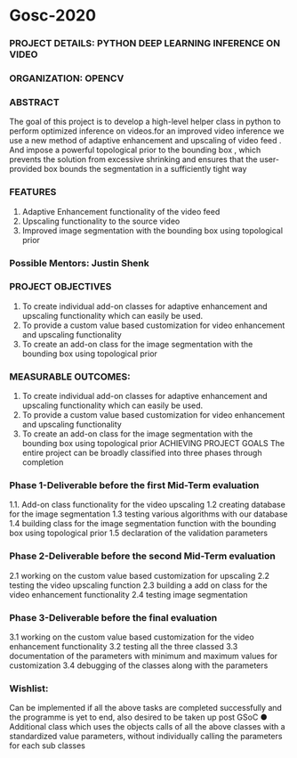 # Gosc-2020
### PROJECT DETAILS: PYTHON DEEP LEARNING INFERENCE ON VIDEO
### ORGANIZATION: OPENCV 

### ABSTRACT 
The goal of this project is to develop a high-level helper class in python to perform optimized inference on videos.for an improved video inference we use a new method of adaptive enhancement and upscaling of video feed ​. And impose a powerful topological prior to the bounding box , which prevents the solution from excessive shrinking and ensures that the user-provided box bounds the segmentation in a sufficiently tight way

### FEATURES 
1. Adaptive Enhancement functionality of the video feed
2. Upscaling functionality to the source video
3. Improved image segmentation with the bounding box using topological
prior

### Possible Mentors​: ​Justin Shenk

### PROJECT OBJECTIVES
1. To create individual add-on classes for adaptive enhancement and upscaling functionality which can easily be used.
2. To provide a custom value based customization for video enhancement and upscaling functionality
3. To create an add-on class for the image segmentation ​with the bounding box using topological prior

### MEASURABLE OUTCOMES:
1. To create individual add-on classes for adaptive enhancement and upscaling functionality which can easily be used.
2. To provide a custom value based customization for video enhancement and upscaling functionality
3. To create an add-on class for the image segmentation ​with the bounding box using topological prior
ACHIEVING PROJECT GOALS
The entire project can be broadly classified into three phases through completion
### Phase 1-​Deliverable before the first Mid-Term evaluation
1.1. Add-on class functionality for the video upscaling
1.2 creating database for the image segmentation 
1.3 testing various algorithms with our database 
1.4 building class for the image segmentation function ​with the bounding box using topological prior 
1.5 declaration of the validation parameters
### Phase 2-​Deliverable before the second Mid-Term evaluation
2.1 working on the custom value based customization for upscaling 
2.2 testing the video upscaling function 
2.3 building a add on class for the video enhancement functionality
2.4 testing image segmentation
### Phase 3-​Deliverable before the final evaluation
3.1 working on the custom value based customization for the video enhancement functionality 
3.2 testing all the three classed 
3.3 documentation of the parameters with minimum and maximum values for customization 
3.4 debugging of the classes along with the parameters
### Wishlist: ​
Can be implemented if all the above tasks are completed successfully and the programme is yet to end, also desired to be taken up post GSoC
● Additional class which uses the objects calls of all the above classes with a standardized value parameters, without individually calling the parameters for each sub classes
